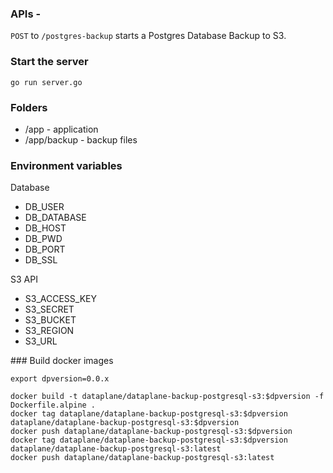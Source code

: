 ### APIs -
`POST` to `/postgres-backup` starts a Postgres Database Backup to S3.


### Start the server
```shell
go run server.go
```

### Folders
* /app - application
* /app/backup - backup files

### Environment variables

Database
* DB_USER
* DB_DATABASE
* DB_HOST
* DB_PWD
* DB_PORT
* DB_SSL

S3 API
* S3_ACCESS_KEY
* S3_SECRET
* S3_BUCKET
* S3_REGION
* S3_URL

### Build docker images
```shell
export dpversion=0.0.x

docker build -t dataplane/dataplane-backup-postgresql-s3:$dpversion -f Dockerfile.alpine .
docker tag dataplane/dataplane-backup-postgresql-s3:$dpversion dataplane/dataplane-backup-postgresql-s3:$dpversion
docker push dataplane/dataplane-backup-postgresql-s3:$dpversion
docker tag dataplane/dataplane-backup-postgresql-s3:$dpversion dataplane/dataplane-backup-postgresql-s3:latest
docker push dataplane/dataplane-backup-postgresql-s3:latest
```
